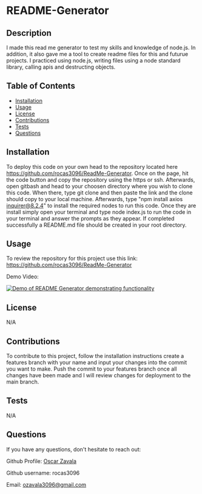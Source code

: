 
# README-Generator
        
## Description
I made this read me generator to test my skills and knowledge of node.js. In addition, it also gave me a tool to create readme files for this and futurue projects. I practiced using node.js, writing files using a node standard library, calling apis and destructing objects.

## Table of Contents
- [Installation](#installation)
- [Usage](#usage)
- [License](#license)
- [Contributions](#contributions)
- [Tests](#tests)
- [Questions](#questions)

## Installation
To deploy this code on your own head to the repository located here https://github.com/rocas3096/ReadMe-Generator. Once on the page, hit the code button and copy the repository using the https or ssh. Afterwards, open gitbash and head to your choosen directory where you wish to clone this code. When there, type git clone and then paste the link and the clone should copy to your local machine. Afterwards, type "npm install axios inquirer@8.2.4" to install the required nodes to run this code. Once they are install simply open your terminal and type node index.js to run the code in your terminal and answer the prompts as they appear. If completed successfully a README.md file should be created in your root directory.

## Usage

To review the repository for this project use this link: https://github.com/rocas3096/ReadMe-Generator

Demo Video:

[![Demo of README Generator demonstrating functionality](https://drive.google.com/thumbnail?id=16v0gBTaF6K_v-RHHEelQap5Je8WbJI9c)](https://drive.google.com/file/d/16v0gBTaF6K_v-RHHEelQap5Je8WbJI9c/preview)

## License
N/A

## Contributions
To contribute to this project, follow the installation instructions create a features branch with your name and input your changes into the commit you want to make. Push the commit to your features branch once all changes have been made and I will review changes for deployment to the main branch.

## Tests
N/A

## Questions
If you have any questions, don't hesitate to reach out:

Github Profile: [Oscar Zavala](https://github.com/rocas3096)

Github username: rocas3096

Email: ozavala3096@gmail.com
